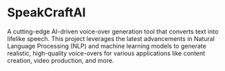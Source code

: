 # SpeakCraftAI
A cutting-edge AI-driven voice-over generation tool that converts text into lifelike speech. This project leverages the latest advancements in Natural Language Processing (NLP) and machine learning models to generate realistic, high-quality voice-overs for various applications like content creation, video production, and more.
